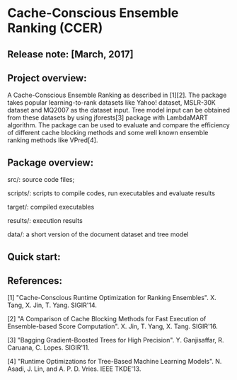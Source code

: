 Cache-Conscious Ensemble Ranking (CCER)
=======================================
Release note: [March, 2017]
-----------------

Project overview:
-----------------
A Cache-Conscious Ensemble Ranking as described in [1][2].  The package takes popular learning-to-rank datasets like Yahoo! dataset, MSLR-30K dataset and MQ2007 as the dataset input. Tree model input can be obtained from these datasets by using jforests[3] package with LambdaMART algorithm. The package can be used to evaluate and compare the efficiency of different cache blocking methods and some well known ensemble ranking methods like VPred[4].

Package overview:
-----------------
src/: source code files;

scripts/: scripts to compile codes, run executables and evaluate results

target/: compiled executables

results/: execution results

data/: a short version of the document dataset and tree model

Quick start:
-----------------


References:
-----------

[1] "Cache-Conscious Runtime Optimization for Ranking Ensembles". X. Tang, X. Jin, T. Yang. SIGIR'14.

[2] "A Comparison of Cache Blocking Methods for Fast Execution of Ensemble-based Score Computation". X. Jin, T. Yang, X. Tang. SIGIR'16.

[3] "Bagging Gradient-Boosted Trees for High Precision". Y. Ganjisaffar, R. Caruana, C. Lopes. SIGIR'11.

[4] "Runtime Optimizations for Tree-Based Machine Learning Models". N. Asadi, J. Lin, and A. P. D. Vries. IEEE TKDE'13.

